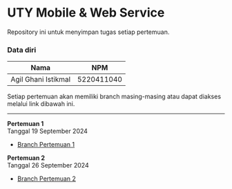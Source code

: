 # UTY Mobile & Web Service

Repository ini untuk menyimpan tugas setiap pertemuan.

### Data diri

| Nama                | NPM        |
| ------------------- | ---------- |
| Agil Ghani Istikmal | 5220411040 |

Setiap pertemuan akan memiliki branch masing-masing atau dapat diakses melalui link dibawah ini.

---

**Pertemuan 1** <br>
Tanggal 19 September 2024 <br>

- [Branch Pertemuan 1](https://github.com/Agilistikmal/uty-mobile-web-service/blob/Pertemuan-1)

**Pertemuan 2** <br>
Tanggal 26 September 2024 <br>

- [Branch Pertemuan 2](https://github.com/Agilistikmal/uty-mobile-web-service/blob/Pertemuan-2)
